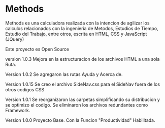 # Methods
Methods es una calculadora realizada con la intencion de agilizar los calculos relacionados con la ingenieria de Metodos, Estudios de Tiempo, Estudio del Trabajo, entre otros, escrita en HTML, CSS y JavaScript (JQuery)

Este proyecto es Open Source

version 1.0.3 Mejora en la estructuracion de los archivos HTML a una sola Ruta. 

Version 1.0.2 Se agregaron las rutas Ayuda y Acerca de.

Version 1.0.15 Se creo el archivo SideNav.css para el SideNav fuera de los otros codigos CSS

Version 1.0.1 Se reorganizaron las carpetas simplificando su distribucion y se optimizo el codigo. Se eliminaron los archivos redundantes como Framework.

Version 1.0.0 Proyecto Base. Con la Funcion "Productividad" Habilitada.
